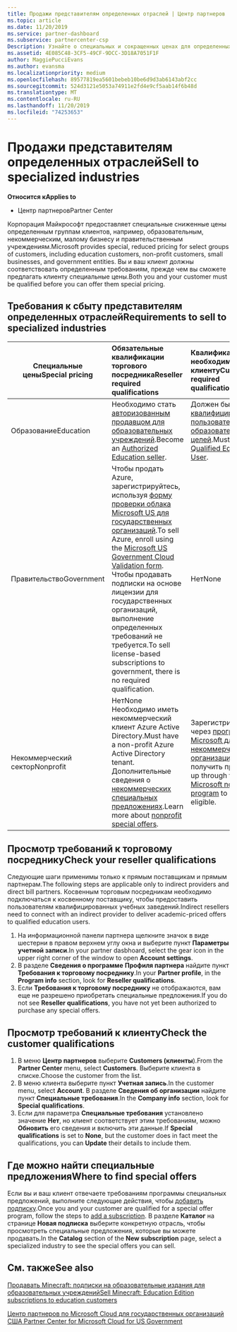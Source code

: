 ```yaml
---
title: Продажи представителям определенных отраслей | Центр партнеров
ms.topic: article
ms.date: 11/20/2019
ms.service: partner-dashboard
ms.subservice: partnercenter-csp
Description: Узнайте о специальных и сокращенных ценах для определенных групп клиентов, включая учебных заказчиков, некоммерческих клиентов и пользователей государственных организаций.
ms.assetid: 4E085C48-3CF5-49CF-9DCC-3D18A7051F1F
author: MaggiePucciEvans
ms.author: evansma
ms.localizationpriority: medium
ms.openlocfilehash: 89577819ea5601bebeb10be6d9d3ab6143abf2cc
ms.sourcegitcommit: 524d3121e5053a74911e2fd4e9cf5aab14f6b48d
ms.translationtype: MT
ms.contentlocale: ru-RU
ms.lasthandoff: 11/20/2019
ms.locfileid: "74253653"
---
```

# <a name="sell-to-specialized-industries"></a><span data-ttu-id="06586-103">Продажи представителям определенных отраслей</span><span class="sxs-lookup"><span data-stu-id="06586-103">Sell to specialized industries</span></span>

<span data-ttu-id="06586-104">**Относится к**</span><span class="sxs-lookup"><span data-stu-id="06586-104">**Applies to**</span></span>

-  <span data-ttu-id="06586-105">Центр партнеров</span><span class="sxs-lookup"><span data-stu-id="06586-105">Partner Center</span></span>

<span data-ttu-id="06586-106">Корпорация Майкрософт предоставляет специальные сниженные цены определенным группам клиентов, например, образовательным, некоммерческим, малому бизнесу и правительственным учреждениям.</span><span class="sxs-lookup"><span data-stu-id="06586-106">Microsoft provides special, reduced pricing for select groups of customers, including education customers, non-profit customers, small businesses, and government entities.</span></span> <span data-ttu-id="06586-107">Вы и ваш клиент должны соответствовать определенным требованиям, прежде чем вы сможете предлагать клиенту специальные цены.</span><span class="sxs-lookup"><span data-stu-id="06586-107">Both you and your customer must be qualified before you can offer them special pricing.</span></span> 

## <a name="requirements-to-sell-to-specialized-industries"></a><span data-ttu-id="06586-108">Требования к сбыту представителям определенных отраслей</span><span class="sxs-lookup"><span data-stu-id="06586-108">Requirements to sell to specialized industries</span></span>

|<span data-ttu-id="06586-109">**Специальные цены**</span><span class="sxs-lookup"><span data-stu-id="06586-109">**Special pricing**</span></span>   |<span data-ttu-id="06586-110">**Обязательные квалификации торгового посредника**</span><span class="sxs-lookup"><span data-stu-id="06586-110">**Reseller required qualifications**</span></span>   |<span data-ttu-id="06586-111">**Квалификация, необходимая клиенту**</span><span class="sxs-lookup"><span data-stu-id="06586-111">**Customer required qualifications**</span></span>   |
|----------------------------|:---------------------------------|:------------------------------------------|
|<span data-ttu-id="06586-112">Образование</span><span class="sxs-lookup"><span data-stu-id="06586-112">Education</span></span>   |<span data-ttu-id="06586-113">Необходимо стать [авторизованным продавцом для образовательных учреждений](https://www.mepn.com).</span><span class="sxs-lookup"><span data-stu-id="06586-113">Become an [Authorized Education seller](https://www.mepn.com).</span></span>   | <span data-ttu-id="06586-114">Должен быть [квалифицированным пользователем для образовательных целей](https://www.microsoftvolumelicensing.com/DocumentSearch.aspx?Mode=3&DocumentTypeId=7).</span><span class="sxs-lookup"><span data-stu-id="06586-114">Must be a [Qualified Education User](https://www.microsoftvolumelicensing.com/DocumentSearch.aspx?Mode=3&DocumentTypeId=7).</span></span>   |
|<span data-ttu-id="06586-115">Правительство</span><span class="sxs-lookup"><span data-stu-id="06586-115">Government</span></span>   |<span data-ttu-id="06586-116">Чтобы продать Azure, зарегистрируйтесь, используя [форму проверки облака Microsoft US для государственных организаций](https://azuregov.microsoft.com/csp).</span><span class="sxs-lookup"><span data-stu-id="06586-116">To sell Azure, enroll using the [Microsoft US Government Cloud Validation form](https://azuregov.microsoft.com/csp).</span></span> <span data-ttu-id="06586-117">Чтобы продавать подписки на основе лицензии для государственных организаций, выполнение определенных требований не требуется.</span><span class="sxs-lookup"><span data-stu-id="06586-117">To sell license-based subscriptions to government, there is no required qualification.</span></span>|   <span data-ttu-id="06586-118">Нет</span><span class="sxs-lookup"><span data-stu-id="06586-118">None</span></span>|
|<span data-ttu-id="06586-119">Некоммерческий сектор</span><span class="sxs-lookup"><span data-stu-id="06586-119">Nonprofit</span></span>  |<span data-ttu-id="06586-120">Нет</span><span class="sxs-lookup"><span data-stu-id="06586-120">None</span></span><br><span data-ttu-id="06586-121">Необходимо иметь некоммерческий клиент Azure Active Directory.</span><span class="sxs-lookup"><span data-stu-id="06586-121">Must have a non-profit Azure Active Directory tenant.</span></span><br><span data-ttu-id="06586-122">Дополнительные сведения о [некоммерческих специальных предложениях](https://assetsprod.microsoft.com/mpn/nonprofit-skus-in-csp-faq.pdf).</span><span class="sxs-lookup"><span data-stu-id="06586-122">Learn more about [nonprofit special offers](https://assetsprod.microsoft.com/mpn/nonprofit-skus-in-csp-faq.pdf).</span></span>   |<span data-ttu-id="06586-123">Зарегистрируйтесь через [программу Microsoft для некоммерческих организаций](https://nonprofit.microsoft.com/#/register), чтобы получить право.</span><span class="sxs-lookup"><span data-stu-id="06586-123">Sign up through the [Microsoft nonprofit program](https://nonprofit.microsoft.com/#/register) to be eligible.</span></span>   |


## <a name="check-your-reseller-qualifications"></a><span data-ttu-id="06586-124">Просмотр требований к торговому посреднику</span><span class="sxs-lookup"><span data-stu-id="06586-124">Check your reseller qualifications</span></span>

<span data-ttu-id="06586-125">Следующие шаги применимы только к прямым поставщикам и прямым партнерам.</span><span class="sxs-lookup"><span data-stu-id="06586-125">The following steps are applicable only to indirect providers and direct bill partners.</span></span> <span data-ttu-id="06586-126">Косвенным торговым посредникам необходимо подключаться к косвенному поставщику, чтобы предоставить пользователям квалифицированных учебных заведений.</span><span class="sxs-lookup"><span data-stu-id="06586-126">Indirect resellers need to connect with an indirect provider to deliver academic-priced offers to qualified education users.</span></span> 

1.  <span data-ttu-id="06586-127">На информационной панели партнера щелкните значок в виде шестерни в правом верхнем углу окна и выберите пункт **Параметры учетной записи**.</span><span class="sxs-lookup"><span data-stu-id="06586-127">In your partner dasbhoard, select the gear icon in the upper right corner of the window to open **Account settings**.</span></span>
2.  <span data-ttu-id="06586-128">В разделе **Сведения о программе** **Профиля партнера** найдите пункт **Требования к торговому посреднику**.</span><span class="sxs-lookup"><span data-stu-id="06586-128">In your **Partner profile**, in the **Program info** section, look for **Reseller qualifications**.</span></span>
3.  <span data-ttu-id="06586-129">Если **Требования к торговому посреднику** не отображаются, вам еще не разрешено приобретать специальные предложения.</span><span class="sxs-lookup"><span data-stu-id="06586-129">If you do not see **Reseller qualifications**, you have not yet been authorized to purchase any special offers.</span></span>

## <a name="check-the-customer-qualifications"></a><span data-ttu-id="06586-130">Просмотр требований к клиенту</span><span class="sxs-lookup"><span data-stu-id="06586-130">Check the customer qualifications</span></span>

1.  <span data-ttu-id="06586-131">В меню **Центр партнеров** выберите **Customers (клиенты**).</span><span class="sxs-lookup"><span data-stu-id="06586-131">From the **Partner Center** menu, select **Customers**.</span></span> <span data-ttu-id="06586-132">Выберите клиента в списке.</span><span class="sxs-lookup"><span data-stu-id="06586-132">Choose the customer from the list.</span></span>
2.  <span data-ttu-id="06586-133">В меню клиента выберите пункт **Учетная запись**.</span><span class="sxs-lookup"><span data-stu-id="06586-133">In the customer menu, select **Account**.</span></span> <span data-ttu-id="06586-134">В разделе **Сведения об организации** найдите пункт **Специальные требования**.</span><span class="sxs-lookup"><span data-stu-id="06586-134">In the **Company info** section, look for **Special qualifications**.</span></span>
3.  <span data-ttu-id="06586-135">Если для параметра **Специальные требования** установлено значение **Нет**, но клиент соответствует этим требованиям, можно **Обновить** его сведения и включить эти данные.</span><span class="sxs-lookup"><span data-stu-id="06586-135">If **Special qualifications** is set to **None**, but the customer does in fact meet the qualifications, you can **Update** their details to include them.</span></span>

## <a name="where-to-find-special-offers"></a><span data-ttu-id="06586-136">Где можно найти специальные предложения</span><span class="sxs-lookup"><span data-stu-id="06586-136">Where to find special offers</span></span>

<span data-ttu-id="06586-137">Если вы и ваш клиент отвечаете требованиям программы специальных предложений, выполните следующие действия, чтобы [добавить подписку](create-a-new-subscription.md).</span><span class="sxs-lookup"><span data-stu-id="06586-137">Once you and your customer are qualified for a special offer program, follow the steps to [add a subscription](create-a-new-subscription.md).</span></span> <span data-ttu-id="06586-138">В разделе **Каталог** на странице **Новая подписка** выберите конкретную отрасль, чтобы просмотреть специальные предложения, которые вы можете продавать.</span><span class="sxs-lookup"><span data-stu-id="06586-138">In the **Catalog** section of the **New subscription** page, select a specialized industry to see the special offers you can sell.</span></span>

## <a name="see-also"></a><span data-ttu-id="06586-139">См. также</span><span class="sxs-lookup"><span data-stu-id="06586-139">See also</span></span>

[<span data-ttu-id="06586-140">Продавать Minecraft: подписки на образовательные издания для образовательных учреждений</span><span class="sxs-lookup"><span data-stu-id="06586-140">Sell Minecraft: Education Edition subscriptions to education customers</span></span>](minecraft-subscriptions.md)

[<span data-ttu-id="06586-141">Центр партнеров по Microsoft Cloud для государственных организаций США</span><span class="sxs-lookup"><span data-stu-id="06586-141"> Partner Center for Microsoft Cloud for US Government</span></span>](partner-center-for-microsoft-us-govt-cloud.md)


 

 

 



